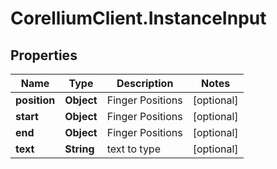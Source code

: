 # CorelliumClient.InstanceInput

## Properties

Name | Type | Description | Notes
------------ | ------------- | ------------- | -------------
**position** | **Object** | Finger Positions | [optional] 
**start** | **Object** | Finger Positions | [optional] 
**end** | **Object** | Finger Positions | [optional] 
**text** | **String** | text to type | [optional] 



